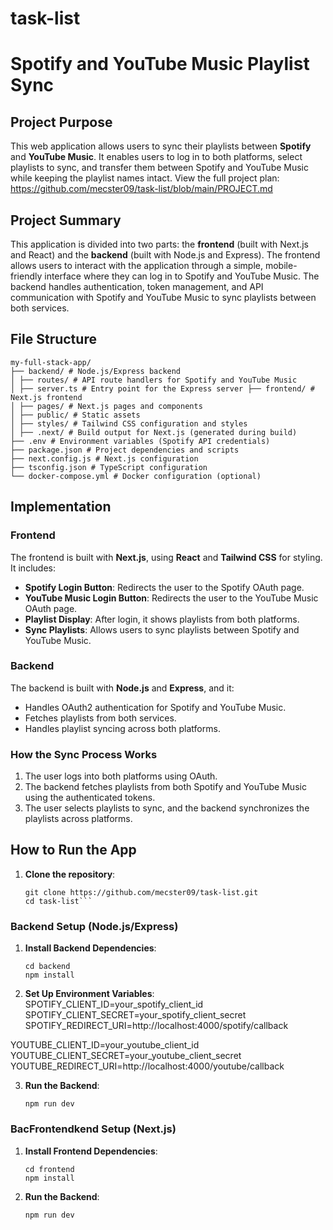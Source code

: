# task-list

# Spotify and YouTube Music Playlist Sync

## Project Purpose
This web application allows users to sync their playlists between **Spotify** and **YouTube Music**. It enables users to log in to both platforms, select playlists to sync, and transfer them between Spotify and YouTube Music while keeping the playlist names intact. View the full project plan: https://github.com/mecster09/task-list/blob/main/PROJECT.md

## Project Summary
This application is divided into two parts: the **frontend** (built with Next.js and React) and the **backend** (built with Node.js and Express). The frontend allows users to interact with the application through a simple, mobile-friendly interface where they can log in to Spotify and YouTube Music. The backend handles authentication, token management, and API communication with Spotify and YouTube Music to sync playlists between both services.

## File Structure
    
    my-full-stack-app/ 
    ├── backend/ # Node.js/Express backend 
    │ ├── routes/ # API route handlers for Spotify and YouTube Music 
    │ ├── server.ts # Entry point for the Express server ├── frontend/ # Next.js frontend 
    │ ├── pages/ # Next.js pages and components 
    │ ├── public/ # Static assets 
    │ ├── styles/ # Tailwind CSS configuration and styles 
    │ ├── .next/ # Build output for Next.js (generated during build) 
    ├── .env # Environment variables (Spotify API credentials) 
    ├── package.json # Project dependencies and scripts 
    ├── next.config.js # Next.js configuration 
    ├── tsconfig.json # TypeScript configuration 
    └── docker-compose.yml # Docker configuration (optional)
    
## Implementation

### **Frontend**
The frontend is built with **Next.js**, using **React** and **Tailwind CSS** for styling. It includes:
- **Spotify Login Button**: Redirects the user to the Spotify OAuth page.
- **YouTube Music Login Button**: Redirects the user to the YouTube Music OAuth page.
- **Playlist Display**: After login, it shows playlists from both platforms.
- **Sync Playlists**: Allows users to sync playlists between Spotify and YouTube Music.

### **Backend**
The backend is built with **Node.js** and **Express**, and it:
- Handles OAuth2 authentication for Spotify and YouTube Music.
- Fetches playlists from both services.
- Handles playlist syncing across both platforms.

### **How the Sync Process Works**
1. The user logs into both platforms using OAuth.
2. The backend fetches playlists from both Spotify and YouTube Music using the authenticated tokens.
3. The user selects playlists to sync, and the backend synchronizes the playlists across platforms.

## How to Run the App

1. **Clone the repository**:
   ```
   git clone https://github.com/mecster09/task-list.git
   cd task-list```

### **Backend Setup (Node.js/Express)**

1. **Install Backend Dependencies**:   
    ```
    cd backend
    npm install

2. **Set Up Environment Variables**: 
SPOTIFY_CLIENT_ID=your_spotify_client_id
SPOTIFY_CLIENT_SECRET=your_spotify_client_secret
SPOTIFY_REDIRECT_URI=http://localhost:4000/spotify/callback

YOUTUBE_CLIENT_ID=your_youtube_client_id
YOUTUBE_CLIENT_SECRET=your_youtube_client_secret
YOUTUBE_REDIRECT_URI=http://localhost:4000/youtube/callback

3. **Run the Backend**: 
    ```
    npm run dev

### **BacFrontendkend Setup (Next.js)**

1. **Install Frontend Dependencies**:   
    ```
    cd frontend
    npm install

2. **Run the Backend**: 
    ```
    npm run dev
